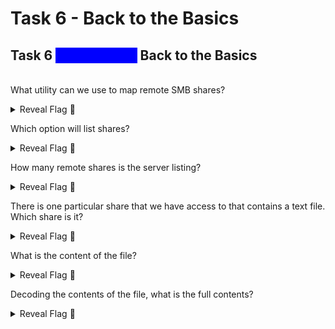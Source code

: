 # Task 6 - Back to the Basics

## Task 6 <mark style="color:blue;background-color:blue;">Enumeration</mark> Back to the Basics

\
What utility can we use to map remote SMB shares?

<details>

<summary>Reveal Flag <span data-gb-custom-inline data-tag="emoji" data-code="1f6a9">🚩</span></summary>

:triangular\_flag\_on\_post:`smbclient`

</details>

Which option will list shares?

<details>

<summary>Reveal Flag <span data-gb-custom-inline data-tag="emoji" data-code="1f6a9">🚩</span></summary>

:triangular\_flag\_on\_post:`-L`

</details>

How many remote shares is the server listing?

<details>

<summary>Reveal Flag <span data-gb-custom-inline data-tag="emoji" data-code="1f6a9">🚩</span></summary>

:triangular\_flag\_on\_post:`6`

</details>

There is one particular share that we have access to that contains a text file. Which share is it?

<details>

<summary>Reveal Flag <span data-gb-custom-inline data-tag="emoji" data-code="1f6a9">🚩</span></summary>

:triangular\_flag\_on\_post:`backup`

</details>

What is the content of the file?

<details>

<summary>Reveal Flag <span data-gb-custom-inline data-tag="emoji" data-code="1f6a9">🚩</span></summary>

:triangular\_flag\_on\_post:`YmFja3VwQHNwb29reXNlYy5sb2NhbDpiYWNrdXAyNTE3ODYw`

</details>

Decoding the contents of the file, what is the full contents?

<details>

<summary>Reveal Flag <span data-gb-custom-inline data-tag="emoji" data-code="1f6a9">🚩</span></summary>

:triangular\_flag\_on\_post:`backup@spookysec.local:backup2517860`

</details>

##
